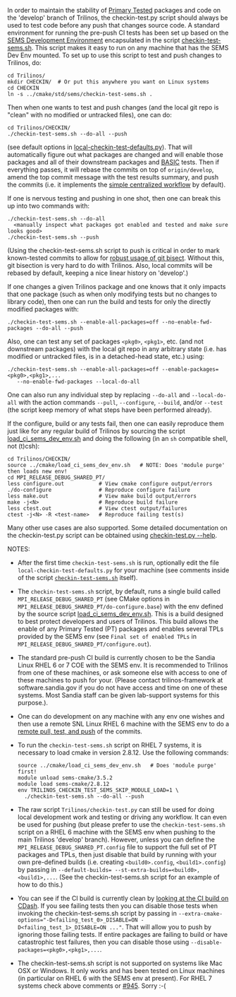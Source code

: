 In order to maintain the stability of [Primary Tested](http://trac.trilinos.org/wiki/TribitsLifecycleModelOverview#test_categories) packages and code on the 'develop' branch of Trilinos, the checkin-test.py script should always be used to test code before any push that changes source code.  A standard environment for running the pre-push CI tests has been set up based on the [SEMS Development Environment](https://github.com/trilinos/Trilinos/wiki/SEMS-Dev-Env) encapsulated in the script [checkin-test-sems.sh](https://github.com/trilinos/Trilinos/blob/develop/cmake/std/sems/checkin-test-sems.sh).  This script makes it easy to run on any machine that has the SEMS Dev Env mounted.  To set up to use this script to test and push changes to Trilinos, do:

```
cd Trilinos/
mkdir CHECKIN/  # Or put this anywhere you want on Linux systems
cd CHECKIN
ln -s ../cmake/std/sems/checkin-test-sems.sh .
``` 

Then when one wants to test and push changes (and the local git repo is "clean" with no modified or untracked files), one can do:

```
cd Trilinos/CHECKIN/
./checkin-test-sems.sh --do-all --push
```

(see default options in [local-checkin-test-defaults.py](https://github.com/trilinos/Trilinos/wiki/Policies-|-Safe-Checkin-Testing#local-checkin-test-defaults.py)).  That will automatically figure out what packages are changed and will enable those packages and all of their downstream packages and [BASIC](https://tribits.org/doc/TribitsDevelopersGuide.html#test-test-category) tests.  Then if everything passes, it will rebase the commits on top of `origin/develop`, amend the top commit message with the test results summary, and push the commits (i.e. it implements the [simple centralized workflow](https://github.com/trilinos/Trilinos/wiki/VC-%7C-Simple-Centralized-Workflow) by default).

If one is nervous testing and pushing in one shot, then one can break this up into two commands with:

```
./checkin-test-sems.sh --do-all
  <manually inspect what packages got enabled and tested and make sure looks good>
./checkin-test-sems.sh --push
```
(Using the checkin-test-sems.sh script to push is critical in order to mark known-tested commits to allow for [robust usage of git bisect](https://tribits.org/doc/TribitsDevelopersGuide.html#using-git-bisect-with-checkin-test-py-workflows).  Without this, git bisection is very hard to do with Trilinos.  Also, local commits will be rebased by default, keeping a nice linear history on 'develop'.)

If one changes a given Trilinos package and one knows that it only impacts that one package (such as when only modifying tests but no changes to library code), then one can run the build and tests for only the directly modified packages with:

```
./checkin-test-sems.sh --enable-all-packages=off --no-enable-fwd-packages --do-all --push
```

Also, one can test any set of packages `<pkg0>`, `<pkg1>`, etc. (and not downstream packages) with the local git repo in any arbitrary state (i.e. has modified or untracked files, is in a detached-head state, etc.) using:

```
./checkin-test-sems.sh --enable-all-packages=off --enable-packages=<pkg0>,<pkg1>,...
   --no-enable-fwd-packages --local-do-all
```

One can also run any individual step by replacing `--do-all` and `--local-do-all` with the action commands `--pull`, `--configure`, `--build`, and/or `--test` (the script keep memory of what steps have been performed already).

If the configure, build or any tests fail, then one can easily reproduce them just like for any regular build of Trilinos by sourcing the script [load_ci_sems_dev_env.sh](https://github.com/trilinos/Trilinos/wiki/SEMS-Dev-Env#load_ci_sems_dev_env.sh) and doing the following (in an `sh` compatible shell, not (t)csh):

```
cd Trilinos/CHECKIN/
source ../cmake/load_ci_sems_dev_env.sh   # NOTE: Does 'module purge' then loads new env!
cd MPI_RELEASE_DEBUG_SHARED_PT/
less configure.out           # View cmake configure output/errors
./do-configure               # Reproduce configure failure
less make.out                # View make build output/errors
make -j<N>                   # Reproduce build failure
less ctest.out               # View ctest output/failures
ctest -j<N> -R <test-name>   # Reproduce failing test(s)
```

Many other use cases are also supported.  Some detailed documentation on the checkin-test.py script can be obtained using [checkin-test.py --help](https://tribits.org/doc/TribitsDevelopersGuide.html#checkin-test-py-help).

NOTES:

<a name="local-checkin-test-defaults.py"/>

* After the first time `checkin-test-sems.sh` is run, optionally edit the file `local-checkin-test-defaults.py` for your machine (see comments inside of the script [`checkin-test-sems.sh`](https://github.com/trilinos/Trilinos/blob/master/cmake/std/sems/checkin-test-sems.sh) itself).

* The `checkin-test-sems.sh` script, by default, runs a single build called `MPI_RELEASE_DEBUG_SHARED_PT` (see CMake options in `MPI_RELEASE_DEBUG_SHARED_PT/do-configure.base`) with the env defined by the source script [load_ci_sems_dev_env.sh](https://github.com/trilinos/Trilinos/blob/develop/cmake/load_ci_sems_dev_env.sh).  This is a build designed to best protect developers and users of Trilinos.  This build allows the enable of any Primary Tested (PT) packages and enables several TPLs provided by the SEMS env (see `Final set of enabled TPLs` in `MPI_RELEASE_DEBUG_SHARED_PT/configure.out`).

* The standard pre-push CI build is currently chosen to be the Sandia Linux RHEL 6 or 7 COE with the SEMS env.  It is recommended to Trilinos from one of these machines, or ask someone else with access to one of these machines to push for your.  (Please contact trilinos-framework at software.sandia.gov if you do not have access and time on one of these systems.  Most Sandia staff can be given lab-support systems for this purpose.).
* One can do development on any machine with any env one wishes and then use a remote SNL Linux RHEL 6 machine with the SEMS env to do a [remote pull, test, and push](https://github.com/trilinos/Trilinos/wiki/Local-development-with-remote-pull%2C-test%2C-and-push) of the commits.

<a name="raw_checkin_test_py"/>

* To run the `checkin-test-sems.sh` script on RHEL 7 systems, it is necessary to load cmake in version 2.8.12. Use the following commands:

   ```
   source ../cmake/load_ci_sems_dev_env.sh   # Does 'module purge' first!
   module unload sems-cmake/3.5.2
   module load sems-cmake/2.8.12
   env TRILINOS_CHECKIN_TEST_SEMS_SKIP_MODULE_LOAD=1 \
     ./checkin-test-sems.sh --do-all --push
   ```

* The raw script `Trilinos/checkin-test.py` can still be used for doing local development work and testing or driving any workflow.  It can even be used for pushing (but please prefer to use the `checkin-test-sems.sh` script on a RHEL 6 machine with the SEMS env when pushing to the main Trilinos 'develop' branch).  However, unless you can define the `MPI_RELEASE_DEBUG_SHARED_PT.config` file to support the full set of PT packages and TPLs, then just disable that build by running with your own pre-defined builds (i.e. creating `<build0>.config`, `<build1>.config`) by passing in `--default-builds= --st-extra-builds=<build0>,<build1>,...`.  (See the checkin-test-sems.sh script for an example of how to do this.)

<a name="disable_already_failing"/>

* You can see if the CI build is currently clean by [looking at the CI build on CDash](http://testing.sandia.gov/cdash/index.php?project=Trilinos&date=2016-11-30&filtercount=3&showfilters=1&filtercombine=and&field1=buildname&compare1=61&value1=Linux-GCC-4.7.2-MPI_RELEASE_DEBUG_SHARED_PT_CI&field2=groupname&compare2=61&value2=Continuous&field3=buildstarttime&compare3=84&value3=now).  If you see failing tests then you can disable those tests when invoking the checkin-test-sems.sh script by passing in `--extra-cmake-options="-D<failing_test_0>_DISABLE=ON -D<failing_test_1>_DISABLE=ON ..."`.  That will allow you to push by ignoring those failing tests.  If entire packages are failing to build or have catastrophic test failures, then you can disable those using `--disable-packages=<pkg0>,<pkg1>,...`. 

* The checkin-test-sems.sh script is not supported on systems like Mac OSX or Windows.  It only works and has been tested on Linux machines (in particular on RHEL 6 with the SEMS env at present). For RHEL 7 systems check above comments or [#945](https://github.com/trilinos/Trilinos/issues/945). Sorry :-(